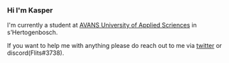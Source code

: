 ### Hi I'm Kasper <!-- might add twitter & stuff later on -->
I'm currently a student at [AVANS University of Applied Scriences](https://www.avans.nl/ "Avans homepage") in s'Hertogenbosch.

If you want to help me with anything please do reach out to me via [twitter](https://twitter.com/Flits216) or discord(Flits#3738).


<!--
**kasper201/kasper201** is a ✨ _special_ ✨ repository because its `README.md` (this file) appears on your GitHub profile.

-->
